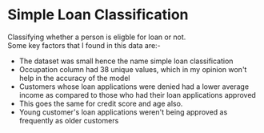 # Simple Loan Classification

Classifying whether a person is eligble for loan or not.<br>
Some key factors that I found in this data are:-

<ul>
    <li>The dataset was small hence the name simple loan classification</li>
    <li>Occupation column had 38 unique values, which in my opinion won't help in the accuracy of the model</li>
    <li>Customers whose loan applications were denied had a lower average income as compared to those who had their loan applications approved</li>
    <li>This goes the same for credit score and age also.</li>
    <li>Young customer's loan applications weren't being approved as frequently as older customers</li>
</ul>
